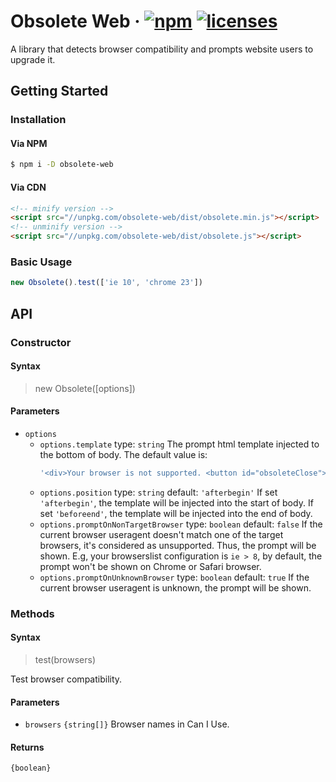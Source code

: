 # Obsolete Web &middot; [![npm](https://img.shields.io/npm/v/obsolete-web.svg)](https://npmjs.com/package/obsolete-webpack-plugin) [![licenses](https://img.shields.io/npm/l/obsolete-webpack-plugin.svg)](https://github.elenet.me/fe/obsolete-webpack-plugin/blob/master/LICENSE)

A library that detects browser compatibility and prompts website users to upgrade it.

## Getting Started

### Installation

#### Via NPM

```sh
$ npm i -D obsolete-web
```

#### Via CDN

```html
<!-- minify version -->
<script src="//unpkg.com/obsolete-web/dist/obsolete.min.js"></script>
<!-- unminify version -->
<script src="//unpkg.com/obsolete-web/dist/obsolete.js"></script>
```

### Basic Usage

```js
new Obsolete().test(['ie 10', 'chrome 23'])
```

## API

### Constructor

#### Syntax

> new Obsolete([options])

#### Parameters

- `options`
  - `options.template` type: `string` The prompt html template injected to the bottom of body. The default value is:
    ```js
    '<div>Your browser is not supported. <button id="obsoleteClose">&times;</button></div>'
    ```
  - `options.position` type: `string` default: `'afterbegin'` If set `'afterbegin'`, the template will be injected into the start of body. If set `'beforeend'`, the template will be injected into the end of body.
  - `options.promptOnNonTargetBrowser` type: `boolean` default: `false` If the current browser useragent doesn't match one of the target browsers, it's considered as unsupported. Thus, the prompt will be shown. E.g, your browserslist configuration is `ie > 8`, by default, the prompt won't be shown on Chrome or Safari browser.
  - `options.promptOnUnknownBrowser` type: `boolean` default: `true` If the current browser useragent is unknown, the prompt will be shown.

### Methods

#### Syntax

> test(browsers)

Test browser compatibility.

#### Parameters

- `browsers` `{string[]}` Browser names in Can I Use.

#### Returns

`{boolean}`
